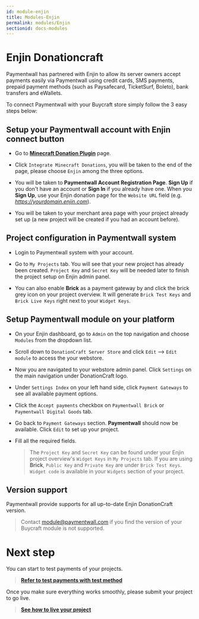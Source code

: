 ```yaml
---
id: module-enjin
title: Modules-Enjin
permalink: modules/Enjin
sectionid: docs-modules
---
```


# Enjin Donationcraft

Paymentwall has partnered with Enjin to allow its server owners accept payments easily via Paymentwall using credit cards, SMS payments, prepaid payment methods (such as Paysafecard, TicketSurf, Boleto), bank transfers and eWallets.

To connect Paymentwall with your Buycraft store simply follow the 3 easy steps below:

## Setup your Paymentwall account with Enjin connect button
* Go to **[Minecraft Donation Plugin](https://www.paymentwall.com/en/payment-solutions/minecraft-donation-plugin)** page.

* Click ```Integrate Minecraft Donations```, you will be taken to the end of the page, please choose ```Enjin``` among the three options.

* You will be taken to **Paymentwall Account Registration Page**. **Sign Up** if you don't have an account or **Sign In** if you already have one. When you **Sign Up**, use your Enjin donation page for the ```Website URL``` field (e.g. *https://yourdomain.enjin.com*).

* You will be taken to your merchant area page with your project already set up (a new project will be created if you had an account before).

## Project configuration in Paymentwall system

* Login to Paymentwall system with your account.

* Go to ```My Projects``` tab. You will see that your new project has already been created. ```Project Key``` and ```Secret Key``` will be needed later to finish the project setup on Enjin admin panel.

* You can also enable **Brick** as a payment gateway by and click the brick grey icon on your project overview. It will generate ```Brick Test Keys``` and ```Brick Live Keys``` right next to your ```Widget Keys```.

## Setup Paymentwall module on your platform
* On your Enjin dashboard, go to ```Admin``` on the top navigation and choose ```Modules``` from the dropdown list. 

* Scroll down to ```DonationCraft Server Store``` and click ```Edit``` --> ```Edit module``` to access the your webstore.

* Now you are navigated to your webstore admin panel. Click ```Settings``` on the main navigation under DonationCraft logo.

* Under ```Settings Index``` on your left hand side, click ```Payment Gateways``` to see all available payment options.

* Click the ```Accept payments``` checkbox on ```Paymentwall Brick``` or ```Paymentwall Digital Goods```  tab.

* Go back to ```Payment Gateways``` section. **Paymentwall** should now be available. Click ```Edit``` to set up your project.

* Fill all the required fields.

  >The ```Project Key``` and ```Secret Key``` can be found under your Enjin project overview's ```Widget Keys``` in ```My Projects``` tab. If you are using **Brick**, ```Public Key``` and ```Private Key``` are under ```Brick Test Keys```.  ```Widget code``` is available in your ```Widgets``` section of your project.

## Version support

Paymentwall provide supports for all up-to-date Enjin DonationCraft version.

> Contact [module@paymentwall.com](mailto:module@paymentwall.com) if you find the version of your Buycraft module is not supported.

# Next step

You can start to test payments of your projects.

> **[Refer to test payments with test method](/paymentwall.github.io/sandbox/test-payment)**

Once you make sure everything works smoothly, please submit your project to go live.

> **[See how to live your project](/paymentwall.github.io/go_live-home)**
